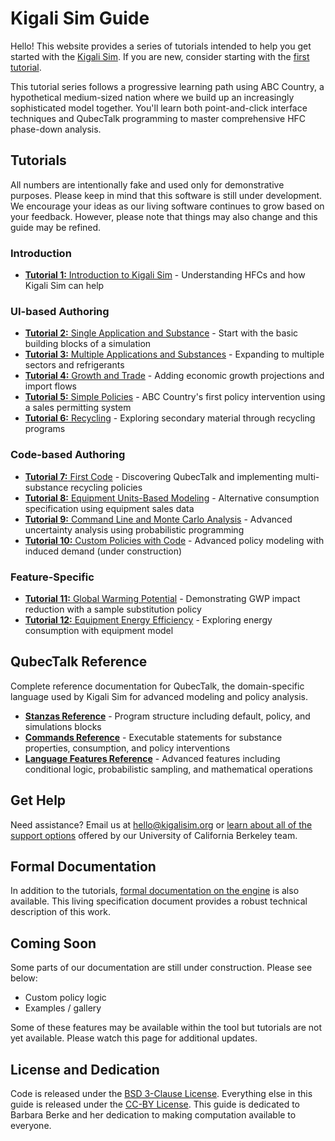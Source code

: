 # Kigali Sim Guide

Hello! This website provides a series of tutorials intended to help you get started with the [Kigali Sim](https://kigalisim.org). If you are new, consider starting with the [first tutorial](tutorial_01.md).

This tutorial series follows a progressive learning path using ABC Country, a hypothetical medium-sized nation where we build up an increasingly sophisticated model together. You'll learn both point-and-click interface techniques and QubecTalk programming to master comprehensive HFC phase-down analysis.

## Tutorials

All numbers are intentionally fake and used only for demonstrative purposes. Please keep in mind that this software is still under development. We encourage your ideas as our living software continues to grow based on your feedback. However, please note that things may also change and this guide may be refined.

### Introduction

- [**Tutorial 1:** Introduction to Kigali Sim](tutorial_01.md) - Understanding HFCs and how Kigali Sim can help

### UI-based Authoring

- [**Tutorial 2:** Single Application and Substance](tutorial_02.md) - Start with the basic building blocks of a simulation
- [**Tutorial 3:** Multiple Applications and Substances](tutorial_03.md) - Expanding to multiple sectors and refrigerants
- [**Tutorial 4:** Growth and Trade](tutorial_04.md) - Adding economic growth projections and import flows
- [**Tutorial 5:** Simple Policies](tutorial_05.md) - ABC Country's first policy intervention using a sales permitting system
- [**Tutorial 6:** Recycling](tutorial_06.md) - Exploring secondary material through recycling programs

### Code-based Authoring

- [**Tutorial 7:** First Code](tutorial_07.md) - Discovering QubecTalk and implementing multi-substance recycling policies
- [**Tutorial 8:** Equipment Units-Based Modeling](tutorial_08.md) - Alternative consumption specification using equipment sales data
- [**Tutorial 9:** Command Line and Monte Carlo Analysis](tutorial_09.md) - Advanced uncertainty analysis using probabilistic programming
- [**Tutorial 10:** Custom Policies with Code](tutorial_10.md) - Advanced policy modeling with induced demand (under construction)

### Feature-Specific

- [**Tutorial 11:** Global Warming Potential](tutorial_11.md) - Demonstrating GWP impact reduction with a sample substitution policy
- [**Tutorial 12:** Equipment Energy Efficiency](tutorial_12.md) - Exploring energy consumption with equipment model

## QubecTalk Reference

Complete reference documentation for QubecTalk, the domain-specific language used by Kigali Sim for advanced modeling and policy analysis.

- [**Stanzas Reference**](qubectalk_stanzas.md) - Program structure including default, policy, and simulations blocks
- [**Commands Reference**](qubectalk_commands.md) - Executable statements for substance properties, consumption, and policy interventions
- [**Language Features Reference**](qubectalk_language_features.md) - Advanced features including conditional logic, probabilistic sampling, and mathematical operations

## Get Help

Need assistance? Email us at [hello@kigalisim.org](mailto:hello@kigalisim.org) or [learn about all of the support options](https://vimeo.com/1061085671?share=copy) offered by our University of California Berkeley team.

## Formal Documentation

In addition to the tutorials, [formal documentation on the engine](qubectalk.pdf) is also available. This living specification document provides a robust technical description of this work.

## Coming Soon

Some parts of our documentation are still under construction. Please see below:

- Custom policy logic
- Examples / gallery

Some of these features may be available within the tool but tutorials are not yet available. Please watch this page for additional updates.

## License and Dedication

Code is released under the [BSD 3-Clause License](https://opensource.org/license/bsd-3-clause). Everything else in this guide is released under the [CC-BY License](https://creativecommons.org/licenses/by/4.0/). This guide is dedicated to Barbara Berke and her dedication to making computation available to everyone.